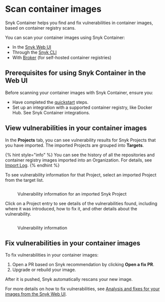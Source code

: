 # Scan container images

Snyk Container helps you find and fix vulnerabilities in container images, based on container registry scans.

You can scan your container images using Snyk Container:&#x20;

* In the [Snyk Web UI](use-snyk-container/)
* Through the [Snyk CLI](../../snyk-cli/scan-and-maintain-projects-using-the-cli/snyk-cli-for-snyk-container/)
* With [Broker](../../scan-with-snyk/snyk-container/integrate-with-self-hosted-container-registries-broker.md) (for self-hosted container registries)

## **Prerequisites for using Snyk Container in the Web UI**

Before scanning your container images with Snyk Container, ensure you:

* Have completed the [quickstart](../../getting-started/quickstart/) steps.
* Set up an integration with a supported container registry, like Docker Hub. See Snyk Container integrations.

## View vulnerabilities in your container images

In the **Projects** tab, you can see vulnerability results for Snyk Projects that you have imported. The imported Projects are grouped into **Targets**.

{% hint style="info" %}
You can see the history of all the repositories and container registry images imported into an Organization. For details, see [Import Log](../../snyk-admin/snyk-projects/import-log.md).
{% endhint %}

To see vulnerability information for that Project, select an imported Project from the target list.

<figure><img src="../../.gitbook/assets/vuln_info_project.png" alt=""><figcaption><p>Vulnerability information for an imported Snyk Project</p></figcaption></figure>

Click on a Project entry to see details of the vulnerabilities found, including where it was introduced, how to fix it, and other details about the vulnerability.

<figure><img src="../../.gitbook/assets/vuln_details.png" alt=""><figcaption><p>Vulnerability information</p></figcaption></figure>

## Fix vulnerabilities in your container images

To fix vulnerabilities in your container images:

1. Open a PR based on Snyk recommendation by clicking **Open a fix PR**.
2. Upgrade or rebuild your image.

After it is pushed, Snyk automatically rescans your new image.&#x20;

For more details on how to fix vulnerabilities, see [Analysis and fixes for your images from the Snyk Web UI](use-snyk-container/analyze-and-fix-container-images.md).
